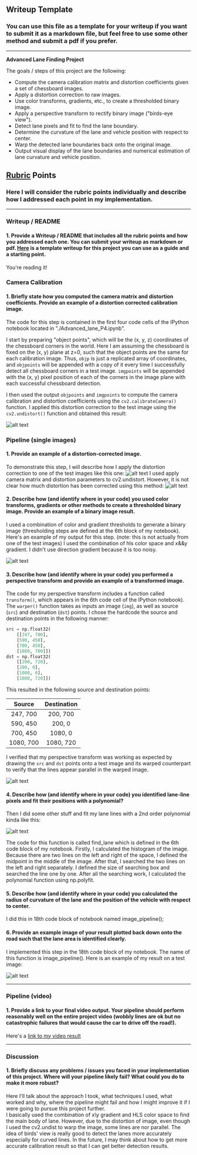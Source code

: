 ## Writeup Template

### You can use this file as a template for your writeup if you want to submit it as a markdown file, but feel free to use some other method and submit a pdf if you prefer.

---

**Advanced Lane Finding Project**

The goals / steps of this project are the following:

* Compute the camera calibration matrix and distortion coefficients given a set of chessboard images.
* Apply a distortion correction to raw images.
* Use color transforms, gradients, etc., to create a thresholded binary image.
* Apply a perspective transform to rectify binary image ("birds-eye view").
* Detect lane pixels and fit to find the lane boundary.
* Determine the curvature of the lane and vehicle position with respect to center.
* Warp the detected lane boundaries back onto the original image.
* Output visual display of the lane boundaries and numerical estimation of lane curvature and vehicle position.

[//]: # (Image References)

[image1]: ./examples/undistort_output.png "Undistorted"
[image2]: ./test_images/test1.jpg "Road Transformed"
[image3]: ./test_images/undist_test1.png "undist Road Trandformed"
[image4]: ./test_images/binary_test_image.png "Binary Example"
[image5]: ./test_images/perspective.png "Warp Example"
[image6]: ./test_images/polynomial.png "Fit Visual"
[image7]: ./test_images/pipeline.png "Output"
[video1]: ./project_output_colour.mp4 "Video"

## [Rubric](https://review.udacity.com/#!/rubrics/571/view) Points

### Here I will consider the rubric points individually and describe how I addressed each point in my implementation.  

---

### Writeup / README

#### 1. Provide a Writeup / README that includes all the rubric points and how you addressed each one.  You can submit your writeup as markdown or pdf.  [Here](https://github.com/udacity/CarND-Advanced-Lane-Lines/blob/master/writeup_template.md) is a template writeup for this project you can use as a guide and a starting point.  

You're reading it!

### Camera Calibration

#### 1. Briefly state how you computed the camera matrix and distortion coefficients. Provide an example of a distortion corrected calibration image.

The code for this step is contained in the first four code cells of the IPython notebook located in "./Advanced_lane_P4.ipynb".   

I start by preparing "object points", which will be the (x, y, z) coordinates of the chessboard corners in the world. Here I am assuming the chessboard is fixed on the (x, y) plane at z=0, such that the object points are the same for each calibration image.  Thus, `objp` is just a replicated array of coordinates, and `objpoints` will be appended with a copy of it every time I successfully detect all chessboard corners in a test image.  `imgpoints` will be appended with the (x, y) pixel position of each of the corners in the image plane with each successful chessboard detection.  

I then used the output `objpoints` and `imgpoints` to compute the camera calibration and distortion coefficients using the `cv2.calibrateCamera()` function.  I applied this distortion correction to the test image using the `cv2.undistort()` function and obtained this result: 

![alt text][image1]

### Pipeline (single images)

#### 1. Provide an example of a distortion-corrected image.

To demonstrate this step, I will describe how I apply the distortion correction to one of the test images like this one:
![alt text][image2]
I used apply camera matrix and distortion parameters to cv2.undistort. However, it is not clear how much distortion has been corrected using this method:
![alt text][image3]
#### 2. Describe how (and identify where in your code) you used color transforms, gradients or other methods to create a thresholded binary image.  Provide an example of a binary image result.

I used a combination of color and gradient thresholds to generate a binary image (thresholding steps are defined at the 6th block of my notebook).  Here's an example of my output for this step.  (note: this is not actually from one of the test images)
I used the combination of hls color space and x&&y gradient. I didn't use direction gradient because it is too noisy.

![alt text][image4]

#### 3. Describe how (and identify where in your code) you performed a perspective transform and provide an example of a transformed image.

The code for my perspective transform includes a function called `transform()`, which appears in the 6th code cell of the IPython notebook).  The `warper()` function takes as inputs an image (`img`), as well as source (`src`) and destination (`dst`) points.  I chose the hardcode the source and destination points in the following manner:

```python
src = np.float32(
    [[247, 700],
    [590, 450],
    [700, 450],
    [1080, 700]])
dst = np.float32(
    [[200, 720],
    [200, 0],
    [1080, 0],
    [1080, 720]])
```

This resulted in the following source and destination points:

| Source        | Destination   | 
|:-------------:|:-------------:| 
| 247, 700      | 200, 700        | 
| 590, 450      | 200, 0      |
| 700, 450     | 1080, 0      |
| 1080, 700      | 1080, 720        |

I verified that my perspective transform was working as expected by drawing the `src` and `dst` points onto a test image and its warped counterpart to verify that the lines appear parallel in the warped image.

![alt text][image5]

#### 4. Describe how (and identify where in your code) you identified lane-line pixels and fit their positions with a polynomial?

Then I did some other stuff and fit my lane lines with a 2nd order polynomial kinda like this:

![alt text][image6]

The code for this function is called find_lane which is defined in the 6th code block of my notebook. Firstly, I calculated the histogram of the image. Because there are two lines on the
left and right of the space, I defined the midpoint in the middle of the image. After that, I searched the two lines on the left and right separately. I defined the size of searching box and
searched the line one by one. After all the searching work, I calculated the polynomial function using np.polyfit.

#### 5. Describe how (and identify where in your code) you calculated the radius of curvature of the lane and the position of the vehicle with respect to center.

I did this in 18th code block of notebook named image_pipeline();

#### 6. Provide an example image of your result plotted back down onto the road such that the lane area is identified clearly.

I implemented this step in the 18th code block of my notebook. The name of this function is image_pipeline().  Here is an example of my result on a test image:

![alt text][image7]

---

### Pipeline (video)

#### 1. Provide a link to your final video output.  Your pipeline should perform reasonably well on the entire project video (wobbly lines are ok but no catastrophic failures that would cause the car to drive off the road!).

Here's a [link to my video result](./project_output_colour.mp4)

---

### Discussion

#### 1. Briefly discuss any problems / issues you faced in your implementation of this project.  Where will your pipeline likely fail?  What could you do to make it more robust?

Here I'll talk about the approach I took, what techniques I used, what worked and why, where the pipeline might fail and how I might improve it if I were going to pursue this project further.  
I basically used the combination of x\y gradient and HLS color space to find the main body of lane. However, due to the distortion of image, even though I used the cv2.undist to warp the image, some lines
are nor parallel. The idea of birds' view is really good to detect the lanes more accurately especially for curved lines. In the future, I may think about how to get more accurate calibration result so that
I can get better detection results.
